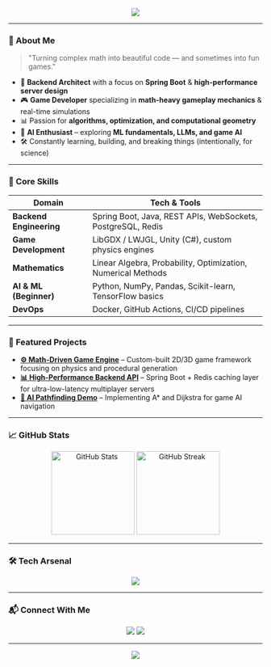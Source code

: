 <!-- Banner -->
<p align="center">
  <img src="https://capsule-render.vercel.app/api?type=waving&color=gradient&text=Hi%20There,%20I'm%20[Aleksei%20Ezhov]!&fontAlign=50&fontAlignY=40&fontSize=35&height=200&desc=Backend%20Engineer%20•%20Game%20Dev%20•%20AI%20Learner&descAlignY=60&descAlign=50" />
</p>

---

### 🚀 About Me
> "Turning complex math into beautiful code — and sometimes into fun games."

- 🎯 **Backend Architect** with a focus on **Spring Boot** & **high-performance server design**
- 🎮 **Game Developer** specializing in **math-heavy gameplay mechanics** & real-time simulations
- 📊 Passion for **algorithms, optimization, and computational geometry**
- 🤖 **AI Enthusiast** – exploring **ML fundamentals, LLMs, and game AI**
- 🛠️ Constantly learning, building, and breaking things (intentionally, for science)

---

### 🧠 Core Skills

| Domain | Tech & Tools |
|--------|--------------|
| **Backend Engineering** | Spring Boot, Java, REST APIs, WebSockets, PostgreSQL, Redis |
| **Game Development** | LibGDX / LWJGL, Unity (C#), custom physics engines |
| **Mathematics** | Linear Algebra, Probability, Optimization, Numerical Methods |
| **AI & ML (Beginner)** | Python, NumPy, Pandas, Scikit-learn, TensorFlow basics |
| **DevOps** | Docker, GitHub Actions, CI/CD pipelines |

---

### 📌 Featured Projects

- **[⚙️ Math-Driven Game Engine](https://github.com/ezhhh)** – Custom-built 2D/3D game framework focusing on physics and procedural generation
- **[📊 High-Performance Backend API](https://github.com/ezhhh)** – Spring Boot + Redis caching layer for ultra-low-latency multiplayer servers
- **[🧠 AI Pathfinding Demo](https://github.com/ezhhh)** – Implementing A* and Dijkstra for game AI navigation

---

### 📈 GitHub Stats
<p align="center">
  <img src="https://github-readme-stats.vercel.app/api?username=yourusername&show_icons=true&theme=radical" alt="GitHub Stats" height="165" />
  <img src="https://github-readme-streak-stats.herokuapp.com?user=yourusername&theme=radical" alt="GitHub Streak" height="165" />
</p>

---

### 🛠️ Tech Arsenal
<p align="center">
  <img src="https://skillicons.dev/icons?i=java,spring,postgres,redis,docker,unity,python,tensorflow,git,linux" />
</p>

---

### 📬 Connect With Me
<p align="center">
  <a href="https://linkedin.com/in/ezhhh"><img src="https://img.shields.io/badge/-LinkedIn-blue?logo=Linkedin&logoColor=white" /></a>
  <a href="mailto:alexey.traven@gmail.com"><img src="https://img.shields.io/badge/-Email-c14438?logo=Gmail&logoColor=white" /></a>
</p>

---

<p align="center">
  <img src="https://komarev.com/ghpvc/?username=ezhhh&label=Profile+Views&color=brightgreen" />
</p>
